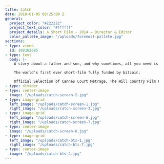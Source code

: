 ```yaml
---
title: Catch
date: 2018-01-05 00:25:00 Z
general:
  project_color: "#222222"
  project_text_color: "#ffffff"
  project_details: A Short Film - 2014 – Director & Editor
  color_pallete_image: "/uploads/foremost-pallete.jpg"
sections:
- type: vimeo
  id: 108362685
- type: text
  body: |-
    A story about a father and son, and why sometimes, all you need is a game of catch.

    The world’s first ever short-film fully funded by bitcoin.

    Official Selection of Cannes Court Métrage, The Hill Country Film Festival, Milledgeville Film Festival, and Short of the Month.
- type: divider  
- type: center-image
  image: "/uploads/catch-screen-2.jpg"
- type: image-grid
  left_image: "/uploads/catch-screen-1.jpg"
  right_image: "/uploads/catch-screen-3.jpg"  
- type: image-grid
  left_image: "/uploads/catch-screen-6.jpg"
  right_image: "/uploads/catch-screen-7.jpg"    
- type: center-image
  image: "/uploads/catch-screen-8.jpg"
- type: image-grid
  left_image: "/uploads/catch-bts-1.jpg"
  right_image: "/uploads/catch-bts-7.jpg"
- type: center-image
  image: "/uploads/catch-bts-4.jpg"  
---
```


